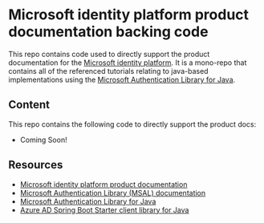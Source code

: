 # Microsoft identity platform product documentation backing code

This repo contains code used to directly support the product documentation for the [Microsoft identity platform](https://docs.microsoft.com/azure/active-directory/develop/). It is a mono-repo that contains all of the referenced tutorials relating to java-based implementations using the [Microsoft Authentication Library for Java](https://github.com/AzureAD/microsoft-authentication-library-for-java).

## Content

This repo contains the following code to directly support the product docs:

* Coming Soon!

## Resources

- [Microsoft identity platform product documentation](https://docs.microsoft.com/azure/active-directory/develop/)
- [Microsoft Authentication Library (MSAL) documentation](https://docs.microsoft.com/azure/active-directory/develop/msal-overview)
- [Microsoft Authentication Library for Java](https://github.com/AzureAD/microsoft-authentication-library-for-java)
- [Azure AD Spring Boot Starter client library for Java](https://github.com/Azure/azure-sdk-for-java/tree/main/sdk/spring/azure-spring-boot-starter-active-directory)
